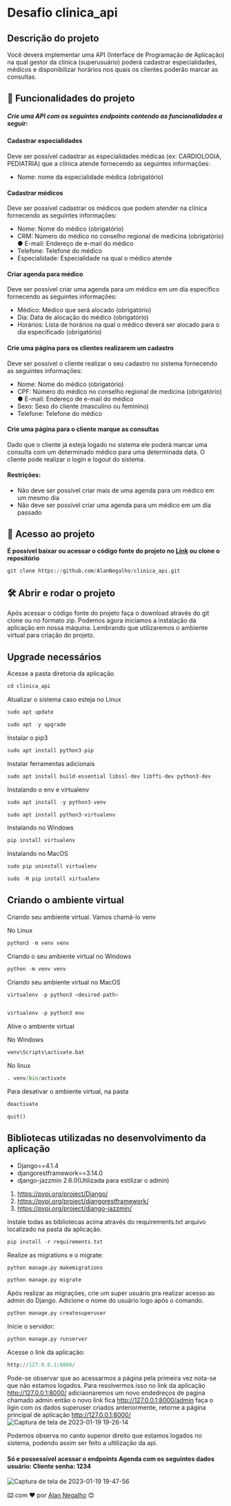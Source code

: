 # Desafio clinica_api


## Descrição do projeto
  Você deverá implementar uma API (Interface de Programação de Aplicação) na qual gestor da clínica (superusuário) poderá cadastrar especialidades, médicos e disponibilizar horários nos quais os clientes poderão marcar as consultas. 

## :hammer: Funcionalidades do projeto
##### Crie uma API com os seguintes endpoints contendo as funcionalidades a seguir: 
#### Cadastrar especialidades 
Deve ser possível cadastrar as especialidades médicas (ex: CARDIOLOGIA, PEDIATRIA) que a clínica atende fornecendo as seguintes informações: 
* Nome: nome da especialidade médica (obrigatório) 
#### Cadastrar médicos 
Deve ser possível cadastrar os médicos que podem atender na clínica fornecendo as seguintes informações: 
* Nome: Nome do médico (obrigatório) 
* CRM: Número do médico no conselho regional de medicina (obrigatório) ● E-mail: Endereço de e-mail do médico
* Telefone: Telefone do médico 
* Especialidade: Especialidade na qual o médico atende 
#### Criar agenda para médico 
Deve ser possível criar uma agenda para um médico em um dia específico fornecendo as seguintes informações: 
* Médico: Médico que será alocado (obrigatório) 
* Dia: Data de alocação do médico (obrigatório) 
* Horários: Lista de horários na qual o médico deverá ser alocado para o dia especificado (obrigatório) 
#### Crie uma página para os clientes realizarem um cadastro 
Deve ser possível o cliente realizar o seu cadastro no sistema fornecendo as seguintes informações: 
* Nome: Nome do médico (obrigatório) 
* CPF: Número do médico no conselho regional de medicina (obrigatório) ● E-mail: Endereço de e-mail do médico 
* Sexo: Sexo do cliente (masculino ou feminino) 
* Telefone: Telefone do médico 
#### Crie uma página para o cliente marque as consultas 
Dado que o cliente já esteja logado no sistema ele poderá marcar uma consulta com um determinado médico para uma determinada data. O cliente pode realizar o login e logout do sistema. 
#### Restrições: 
* Não deve ser possível criar mais de uma agenda para um médico em um mesmo dia 
* Não deve ser possível criar uma agenda para um médico em um dia passado
## 📁 Acesso ao projeto

**É possível baixar ou acessar o código fonte do projeto no [Link](https://github.com/AlanNegalho/clinica_api.git) ou clone o repositório**
```python
git clone https://github.com/AlanNegalho/clinica_api.git
```

## 🛠️ Abrir e rodar o projeto

Após acessar o código fonte do projeto faça o download através do git clone ou no formato zip. Podemos agora iniciamos a instalação da aplicação em nossa máquina. Lembrando que utilizaremos o ambiente virtual para criação do projeto.

## Upgrade necessários

Acesse a pasta diretoria da aplicação
```python
cd clinica_api
```
Atualizar o sistema caso esteja no Linux

```python
sudo apt update 
```


```python
sudo apt -y upgrade
```

Instalar o pip3


```python
sudo apt install python3-pip
```

Instalar ferramentas adicionais


```python
sudo apt install build-essential libssl-dev libffi-dev python3-dev
```

Instalando o env e virtualenv


```python
sudo apt install -y python3-venv
```


```python
sudo apt install python3-virtualenv
```
Instalando no Windows

```python
pip install virtualenv
```
Instalando no MacOS

```python
sudo pip uninstall virtualenv

sudo -H pip install virtualenv
```

## Criando o ambiente virtual
Criando seu ambiente virtual. Vamos chamá-lo venv

No Linux
```python
python3 -m venv venv
```

Criando o seu ambiente virtual no Windows 

```python
python -m venv venv
```

Criando seu ambiente virtual no MacOS

```python
virtualenv -p python3 <desired-path>


virtualenv -p python3 env

```

Ative o ambiente virtual 

No Windows
```python
venv\Scripts\activate.bat
```
No linux
```python
. venv/bin/activate
```
Para desativar o ambiente virtual, na pasta


```python
deactivate 
```

```python
quit()
```
## Bibliotecas utilizadas no desenvolvimento da aplicação
- Django==4.1.4
- djangorestframework==3.14.0
- django-jazzmin 2.6.0(Utilizada para estilizar o admin)

1.   https://pypi.org/project/Django/
2.   https://pypi.org/project/djangorestframework/
3.   https://pypi.org/project/django-jazzmin/

Instale todas as bibliotecas acima através do requirements.txt arquivo localizado na pasta da aplicação.

```python
pip install -r requirements.txt
```
Realize  as migrations e o migrate:
```python
python manage.py makemigrations
```
```python
python manage.py migrate
```
Após realizar as migrações, crie um super usuário pra realizar acesso ao admin do Django. Adicione o nome do usuário logo após o comando.
```python
python manage.py createsuperuser
```
Inicie o servidor:
```python
python manage.py runserver
```
Acesse o link da aplicação:
```python
http://127.0.0.1:8000/
```

Pode-se observar que ao acessarmos a página pela primeira vez nota-se que não estamos logados. Para resolvermos isso no link da aplicação http://127.0.0.1:8000/ adiciaonaremos um novo endedreços de pagina chamado admin então o novo link fica http://127.0.0.1:8000/admin  faça o ligin com os dados superuser criados anteriormente, retorne a página principal de aplicação http://127.0.0.1:8000/
![Captura de tela de 2023-01-19 19-26-14](https://user-images.githubusercontent.com/107214420/213577501-fd721244-7ab9-4571-ad60-4569634fff9e.png)

Podemos observa no canto superior direito que estamos logados no sistema, podendo assim ser feito a ultilização da api. 
#### Só e possessível acessar o endpoints Agenda com os seguintes dados usuário: Cliente  senha: 1234
![Captura de tela de 2023-01-19 19-47-56](https://user-images.githubusercontent.com/107214420/213579462-d94f6623-d358-4f32-8c31-f4f9ca8a254f.png)



⌨️ com ❤️ por [Alan Negalho](https://github.com/AlanNegalho) 😊
